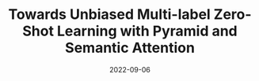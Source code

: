 ---
title: "Towards Unbiased Multi-label Zero-Shot Learning with Pyramid and Semantic Attention"
authors:
- Ziming Liu
- Song Guo
- Jingcai Guo
- Yuanyuan Xu
- Fushuo Huo


date: "2022-09-06"
#doi: "10.1109/TWC.2022.3159779"

# Publication type.
# 1 = Conference paper; 2 = Journal article;
# 3 = Preprint Paper; 4 = Report; 5 = Book; 6 = Book section;
# 7 = Thesis; 8 = Patent
publication_types: ["2"]

# Publication name and optional abbreviated publication name.
publication: IEEE Transactions on Multimedia (TMM) (CCF-B)
#publication_short: ""

# url_pdf: https://ieeexplore.ieee.org/document/9740503
# url_code: ''
# url_dataset: ''
# url_poster: ''
# url_project: ''
# url_slides: ''
# url_video: ''

---